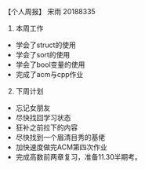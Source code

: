 【个人周报】 宋雨 20188335
1. 本周工作
 - 学会了struct的使用
 - 学会了sort的使用
 - 学会了bool变量的使用
 - 完成了acm与cpp作业
2. 下周计划
 - 忘记女朋友
 - 尽快找回学习状态
 - 狂补之前拉下的内容
 - 尽快找到一个眉清目秀的基佬
 - 加快速度做完ACM第四次作业
 - 完成高数前两章复习，准备11.30半期考。
